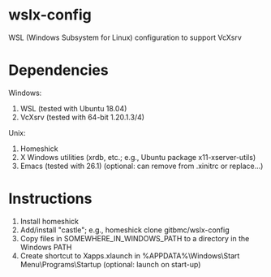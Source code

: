 # wslx-config
WSL (Windows Subsystem for Linux) configuration to support VcXsrv

Dependencies
============

Windows:

1. WSL (tested with Ubuntu 18.04)
2. VcXsrv (tested with 64-bit 1.20.1.3/4)

Unix:

1. Homeshick
2. X Windows utilities (xrdb, etc.; e.g., Ubuntu package x11-xserver-utils)
3. Emacs (tested with 26.1) (optional: can remove from .xinitrc or replace...)

Instructions
============

1. Install homeshick
2. Add/install "castle"; e.g., homeshick clone gitbmc/wslx-config
3. Copy files in SOMEWHERE_IN_WINDOWS_PATH to a directory in the Windows PATH
4. Create shortcut to Xapps.xlaunch in
   %APPDATA%\Windows\Start Menu\Programs\Startup (optional: launch on start-up)
